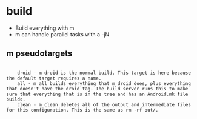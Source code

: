 # build

* Build everything with m
* m can handle parallel tasks with a -jN


## m pseudotargets


```

    droid - m droid is the normal build. This target is here because the default target requires a name.
    all - m all builds everything that m droid does, plus everything that doesn't have the droid tag. The build server runs this to make sure that everything that is in the tree and has an Android.mk file builds.
    clean - m clean deletes all of the output and intermediate files for this configuration. This is the same as rm -rf out/.

```
